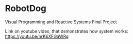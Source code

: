 # RobotDog
Visual Programming and Reactive Systems Final Project 

Link on youtube video, that demonstrates how system works:
https://youtu.be/nrK6XFGaWRg
